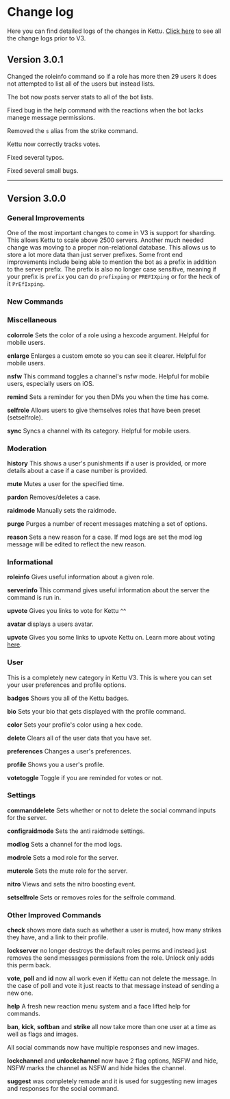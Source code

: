 # Change log

Here you can find detailed logs of the changes in Kettu. [Click here](https://gideon-foxo.gitbook.io/kettu/change-log) to see all the change logs prior to V3.

## Version 3.0.1

Changed the roleinfo command so if a role has more then 29 users it does not attempted to list all of the users but instead lists.

The bot now posts server stats to all of the bot lists.

Fixed bug in the help command with the reactions when the bot lacks manege message permissions.

Removed the `s` alias from the strike command.

Kettu now correctly tracks votes.

Fixed several typos.

Fixed several small bugs.

-------

## Version 3.0.0

### General Improvements

One of the most important changes to come in V3 is support for sharding. This allows Kettu to scale above 2500 servers. Another much needed change was moving to a proper non-relational database. This allows us to store a lot more data than just server prefixes. Some front end improvements include being able to mention the bot as a prefix in addition to the server prefix. The prefix is also no longer case sensitive, meaning if your prefix is `prefix` you can do `prefixping` or `PREFIXping` or for the heck of it `PrEfIxping`.

### New Commands

### Miscellaneous

**colorrole** Sets the color of a role using a hexcode argument. Helpful for mobile users.

**enlarge** Enlarges a custom emote so you can see it clearer. Helpful for mobile users.

**nsfw** This command toggles a channel's nsfw mode. Helpful for mobile users, especially users on iOS.

**remind** Sets a reminder for you then DMs you when the time has come.

**selfrole** Allows users to give themselves roles that have been preset (setselfrole).

**sync** Syncs a channel with its category. Helpful for mobile users.

### Moderation

**history** This shows a user's punishments if a user is provided, or more details about a case if a case number is provided.

**mute** Mutes a user for the specified time.

**pardon** Removes/deletes a case.

**raidmode** Manually sets the raidmode.

**purge** Purges a number of recent messages matching a set of options.

**reason** Sets a new reason for a case. If mod logs are set the mod log message will be edited to reflect the new reason.

### Informational

**roleinfo** Gives useful information about a given role.

**serverinfo** This command gives useful information about the server the command is run in.

**upvote** Gives you links to vote for Kettu ^^

**avatar** displays a users avatar.

**upvote** Gives you some links to upvote Kettu on. Learn more about voting [here](https://kettu.cc/docs/Guides/Voting).

### User

This is a completely new category in Kettu V3. This is where you can set your user preferences and profile options.

**badges** Shows you all of the Kettu badges.

**bio** Sets your bio that gets displayed with the profile command.

**color** Sets your profile's color using a hex code.

**delete** Clears all of the user data that you have set.

**preferences** Changes a user's preferences.

**profile** Shows you a user's profile.

**votetoggle** Toggle if you are reminded for votes or not.

### Settings

**commanddelete** Sets whether or not to delete the social command inputs for the server.

**configraidmode** Sets the anti raidmode settings.

**modlog** Sets a channel for the mod logs.

**modrole** Sets a mod role for the server.

**muterole** Sets the mute role for the server.

**nitro** Views and sets the nitro boosting event.

**setselfrole** Sets or removes roles for the selfrole command.

### Other Improved Commands

**check** shows more data such as whether a user is muted, how many strikes they have, and a link to their profile.

**lockserver** no longer destroys the default roles perms and instead just removes the send messages permissions from the role. Unlock only adds this perm back.

**vote**, **poll** and **id** now all work even if Kettu can not delete the message. In the case of poll and vote it just reacts to that message instead of sending a new one.

**help** A fresh new reaction menu system and a face lifted help for commands.

**ban**, **kick**, **softban** and **strike** all now take more than one user at a time as well as flags and images.

All social commands now have multiple responses and new images.

**lockchannel** and **unlockchannel** now have 2 flag options, NSFW and hide, NSFW marks the channel as NSFW and hide hides the channel.

**suggest** was completely remade and it is used for suggesting new images and responses for the social command.
